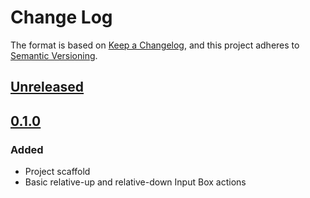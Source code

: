 # Change Log

The format is based on [Keep a Changelog](https://keepachangelog.com/en/1.0.0/),
and this project adheres to [Semantic Versioning](https://semver.org/spec/v2.0.0.html).

## [Unreleased]

## [0.1.0]

### Added

- Project scaffold
- Basic relative-up and relative-down Input Box actions


[Unreleased]: https://github.com/pyrrho/vscode-relative-motion/compare/v0.1.0...HEAD
[0.1.0]: https://github.com/pyrrho/vscode-relative-motion/releases/tag/v0.1.0